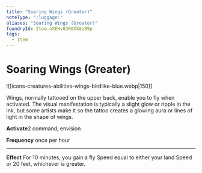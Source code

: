 ```yaml
---
title: "Soaring Wings (Greater)"
noteType: ":luggage:"
aliases: "Soaring Wings (Greater)"
foundryId: Item.nXEHv03R0Xk8z89p
tags:
  - Item
---
```


# Soaring Wings (Greater)
![[icons-creatures-abilities-wings-birdlike-blue.webp|150]]

Wings, normally tattooed on the upper back, enable you to fly when activated. The visual manifestation is typically a slight glow or ripple in the ink, but some artists make it so the tattoo creates a glowing aura or lines of light in the shape of wings.

**Activate**2 command, envision

**Frequency** once per hour

* * *

**Effect** For 10 minutes, you gain a fly Speed equal to either your land Speed or 20 feet, whichever is greater.
